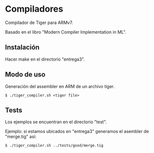 Compiladores
============

Compilador de Tiger para ARMv7.

Basado en el libro "Modern Compiler Implementation in ML".

## Instalación

Hacer make en el directorio "entrega3".

## Modo de uso

Generación del assembler en ARM de un archivo tiger.

```
$ ./tiger_compiler.sh <tiger file>
```

## Tests

Los ejemplos se encuentran en el directorio "test".

Ejemplo: si estamos ubicados en "entrega3" generamos
el asembler de "merge.tig" así:

```
$ ./tiger_compiler.sh ../tests/good/merge.tig
```
